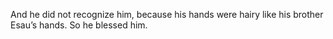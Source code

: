 And he did not recognize him, because his hands were hairy like his brother Esau’s hands. So he blessed him.

